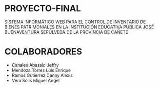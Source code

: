 # PROYECTO-FINAL
SISTEMA INFORMÁTICO WEB PARA EL CONTROL DE INVENTARIO DE BIENES PATRIMONIALES EN LA INSTITUCIÓN EDUCATIVA PÚBLICA JOSÉ BUENAVENTURA SEPÚLVEDA DE LA PROVINCIA DE CAÑETE

# COLABORADORES 

- Canales Abasalo Jeffry
- Mendoza Torres Luis Enrique
- Ramos Gutierrez Danny Alexis
- Vera Solis Miguel Angel
